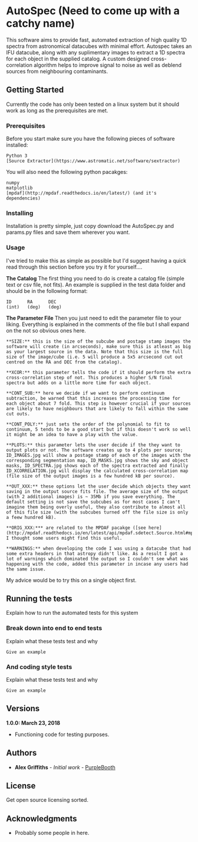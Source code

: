 # AutoSpec (Need to come up with a catchy name)

This software aims to provide fast, automated extraction of high quality 1D spectra from astronomical datacubes with minimal effort. Autospec takes an IFU datacube, along with any suplimentary images to extract a 1D spectra for each object in the supplied catalog. A custom designed cross-correlation algorithm helps to improve signal to noise as well as deblend sources from neighbouring contaminants.

## Getting Started

Currently the code has only been tested on a linux system but it should work as long as the prerequisites are met.

### Prerequisites

Before you start make sure you have the following pieces of software installed:

```
Python 3
[Source Extractor](https://www.astromatic.net/software/sextractor)
```

You will also need the following python pacakges:

```
numpy
matplotlib
[mpdaf](http://mpdaf.readthedocs.io/en/latest/) (and it's dependencies) 
```

### Installing

Installation is pretty simple, just copy download the AutoSpec.py and params.py files and save them wherever you want.

### Usage

I've tried to make this as simple as possible but I'd suggest having a quick read through this section before you try it for yourself....


**__The Catalog__**
The first thing you need to do is create a catalog file (simple text or csv file, not fits). An example is supplied in the test data folder and should be in the following format:
```
ID      RA      DEC
(int)   (deg)   (deg)
```

**__The Parameter File__**
Then you just need to edit the parameter file to your liking. Everything is explained in the comments of the file but I shall expand on the not so obvious ones here.

```
**SIZE:** this is the size of the subcube and postage stamp images the software will create (in arcseconds), make sure this is atleast as big as your largest source in the data. Note that this size is the full size of the image/cube (i.e. 5 will produce a 5x5 arcsecond cut out centred on the RA and DEC from the catalog). 

**XCOR:** this parameter tells the code if it should perform the extra cross-correlation step of not. This produces a higher S/N final spectra but adds on a little more time for each object. 

**CONT_SUB:** here we decide if we want to perform continuum subtraction, be warned that this increases the processing time for each object about 7 fold. This step is however crucial if your sources are likely to have neighbours that are likely to fall within the same cut outs.

**CONT_POLY:** just sets the order of the polynomial to fit to continuum, 5 tends to be a good start but if this doesn't work so well it might be an idea to have a play with the value. 

**PLOTS:** this parameter lets the user decide if the they want to output plots or not. The software creates up to 4 plots per source; ID_IMAGES.jpg will show a postage stamp of each of the images with the corresponding segmentation map, ID_MASKS.jpg shows the sky and object masks, ID_SPECTRA.jpg shows each of the spectra extracted and finally ID_XCORRELATION.jpg will display the calculated cross-correlation map (file size of the output images is a few hundred kB per source).

**OUT_XXX:** these options let the user decide which objects they want saving in the output source fits file. The average size of the output (with 2 additional images) is ~ 35Mb if you save everything. The default setting is not save the subcubes as for most cases I can't imagine them being overly useful, they also contribute to almost all of this file size (with the subcubes turned off the file size is only a feew hundred kB).

**ORIG_XXX:*** are related to the MPDAF pacakge ([see here](http://mpdaf.readthedocs.io/en/latest/api/mpdaf.sdetect.Source.html#mpdaf.sdetect.Source.from_data)), I thought some users might find this useful.

**WARNINGS:** when developing the code I was using a datacube that had some extra headers in that astropy didn't like. As a result I got a lot of warnings which dominated the output so I couldn't see what was happening with the code, added this parameter in incase any users had the same issue. 
```


My advice would be to try this on a single object first.


## Running the tests

Explain how to run the automated tests for this system

### Break down into end to end tests

Explain what these tests test and why

```
Give an example
```

### And coding style tests

Explain what these tests test and why

```
Give an example
```



## Versions

**1.0.0: March 23, 2018** 

* Functioning code for testing purposes.

## Authors

* **Alex Griffiths** - *Initial work* - [PurpleBooth](https://github.com/PurpleBooth)

## License

Get open source licensing sorted.

## Acknowledgments

* Probably some people in here. 
